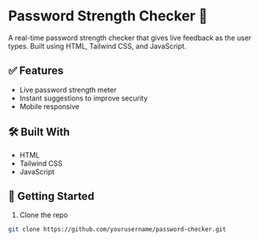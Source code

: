 #  Password Strength Checker 🔐

A real-time password strength checker that gives live feedback as the user types. Built using HTML, Tailwind CSS, and JavaScript.



## ✅ Features
- Live password strength meter
- Instant suggestions to improve security
- Mobile responsive

## 🛠️ Built With
- HTML
- Tailwind CSS
- JavaScript

## 🚀 Getting Started
1. Clone the repo  
```bash
git clone https://github.com/yourusername/password-checker.git
